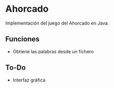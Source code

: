 # Ahorcado

Implementación del juego del Ahorcado en Java.

## Funciones
* Obtiene las palabras desde un fichero

## To-Do
* Interfaz gráfica
